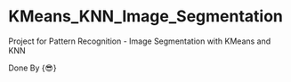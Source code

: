 # KMeans_KNN_Image_Segmentation
 Project for Pattern Recognition - Image Segmentation with KMeans and KNN 

Done By {😎}

